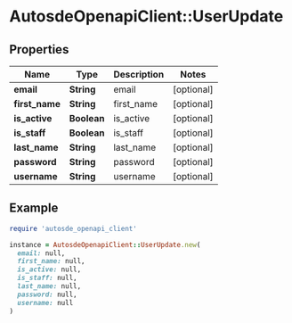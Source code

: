 # AutosdeOpenapiClient::UserUpdate

## Properties

| Name | Type | Description | Notes |
| ---- | ---- | ----------- | ----- |
| **email** | **String** | email | [optional] |
| **first_name** | **String** | first_name | [optional] |
| **is_active** | **Boolean** | is_active | [optional] |
| **is_staff** | **Boolean** | is_staff | [optional] |
| **last_name** | **String** | last_name | [optional] |
| **password** | **String** | password | [optional] |
| **username** | **String** | username | [optional] |

## Example

```ruby
require 'autosde_openapi_client'

instance = AutosdeOpenapiClient::UserUpdate.new(
  email: null,
  first_name: null,
  is_active: null,
  is_staff: null,
  last_name: null,
  password: null,
  username: null
)
```

